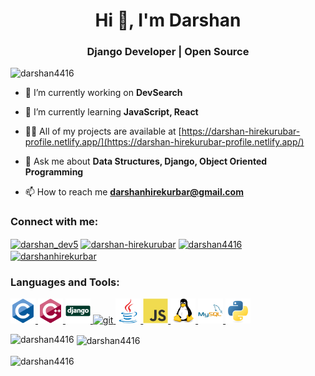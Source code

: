<h1 align="center">Hi 👋, I'm Darshan</h1>
<h3 align="center">Django Developer | Open Source</h3>

<p align="left"> <img src="https://komarev.com/ghpvc/?username=darshan4416&label=Profile%20views&color=0e75b6&style=flat" alt="darshan4416" /> </p>

- 🔭 I’m currently working on **DevSearch**

- 🌱 I’m currently learning **JavaScript, React**

- 👨‍💻 All of my projects are available at [https://darshan-hirekurubar-profile.netlify.app/](https://darshan-hirekurubar-profile.netlify.app/)

- 💬 Ask me about **Data Structures, Django, Object Oriented Programming**

- 📫 How to reach me **darshanhirekurbar@gmail.com**

<h3 align="left">Connect with me:</h3>
<p align="left">
<a href="https://twitter.com/darshan_dev5" target="blank"><img align="center" src="https://raw.githubusercontent.com/rahuldkjain/github-profile-readme-generator/master/src/images/icons/Social/twitter.svg" alt="darshan_dev5" height="30" width="40" /></a>
<a href="https://linkedin.com/in/darshan-hirekurubar" target="blank"><img align="center" src="https://raw.githubusercontent.com/rahuldkjain/github-profile-readme-generator/master/src/images/icons/Social/linked-in-alt.svg" alt="darshan-hirekurubar" height="30" width="40" /></a>
<a href="https://www.leetcode.com/darshan4416" target="blank"><img align="center" src="https://raw.githubusercontent.com/rahuldkjain/github-profile-readme-generator/master/src/images/icons/Social/leet-code.svg" alt="darshan4416" height="30" width="40" /></a>
<a href="https://auth.geeksforgeeks.org/user/darshanhirekurbar" target="blank"><img align="center" src="https://raw.githubusercontent.com/rahuldkjain/github-profile-readme-generator/master/src/images/icons/Social/geeks-for-geeks.svg" alt="darshanhirekurbar" height="30" width="40" /></a>
</p>

<h3 align="left">Languages and Tools:</h3>
<p align="left"> <a href="https://www.cprogramming.com/" target="_blank"> <img src="https://raw.githubusercontent.com/devicons/devicon/master/icons/c/c-original.svg" alt="c" width="40" height="40"/> </a> <a href="https://www.w3schools.com/cpp/" target="_blank"> <img src="https://raw.githubusercontent.com/devicons/devicon/master/icons/cplusplus/cplusplus-original.svg" alt="cplusplus" width="40" height="40"/> </a> <a href="https://www.djangoproject.com/" target="_blank"> <img src="https://raw.githubusercontent.com/devicons/devicon/master/icons/django/django-original.svg" alt="django" width="40" height="40"/> </a> <a href="https://git-scm.com/" target="_blank"> <img src="https://www.vectorlogo.zone/logos/git-scm/git-scm-icon.svg" alt="git" width="40" height="40"/> </a> <a href="https://www.java.com" target="_blank"> <img src="https://raw.githubusercontent.com/devicons/devicon/master/icons/java/java-original.svg" alt="java" width="40" height="40"/> </a> <a href="https://developer.mozilla.org/en-US/docs/Web/JavaScript" target="_blank"> <img src="https://raw.githubusercontent.com/devicons/devicon/master/icons/javascript/javascript-original.svg" alt="javascript" width="40" height="40"/> </a> <a href="https://www.linux.org/" target="_blank"> <img src="https://raw.githubusercontent.com/devicons/devicon/master/icons/linux/linux-original.svg" alt="linux" width="40" height="40"/> </a> <a href="https://www.mysql.com/" target="_blank"> <img src="https://raw.githubusercontent.com/devicons/devicon/master/icons/mysql/mysql-original-wordmark.svg" alt="mysql" width="40" height="40"/> </a> <a href="https://www.python.org" target="_blank"> <img src="https://raw.githubusercontent.com/devicons/devicon/master/icons/python/python-original.svg" alt="python" width="40" height="40"/> </a> </p>

<p><img align="left" src="https://github-readme-stats.vercel.app/api/top-langs?username=darshan4416&show_icons=true&locale=en&layout=compact" alt="darshan4416" /></p>

<p>&nbsp;<img align="center" src="https://github-readme-stats.vercel.app/api?username=darshan4416&show_icons=true&locale=en" alt="darshan4416" /></p>

<p><img align="center" src="https://github-readme-streak-stats.herokuapp.com/?user=darshan4416&" alt="darshan4416" /></p>
